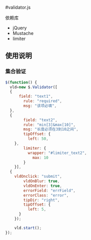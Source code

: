 #validator.js

依赖库

  - jQuery
  - Mustache
  - limiter

## 使用说明

### 集合验证
```js
$(function() {
  vld=new $.Validator([
  {
	  field: "text1",
		rule: "required",
		msg: "该项必填",
  }, 
  {
		field: "text2",
		rule: "min[3]&max[10]",
		msg: "长度必须在3到10之间",
		tipOffset: {
		  left: 50,
    },
		limiter: {
		  wrapper: "#limiter_text2",
			max: 10
		}
	}], 
  {
    vldOnclick: "submit",
		vldOnBlur: true,
		vldOnEnter: true,
		errorField: "errField",
		errorClass: "error",
		tipDir: "right",
		tipOffset: {
		  left: 5,
	  }
	});

	vld.start();
});
```
